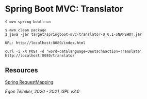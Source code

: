 # Spring Boot MVC: Translator 

```
$ mvn spring-boot:run 
```

```
$ mvn clean package
$ java -jar target/springboot-mvc-translator-0.0.1-SNAPSHOT.jar
```

```
URL: http://localhost:8080/index.html

curl -i -X POST -d 'word=cat&language=Deutsch&action=Translate' http://localhost:8080/translator
```

## Resources

[Spring RequestMapping](https://www.baeldung.com/spring-requestmapping)

*Egon Teiniker, 2020 - 2021, GPL v3.0*